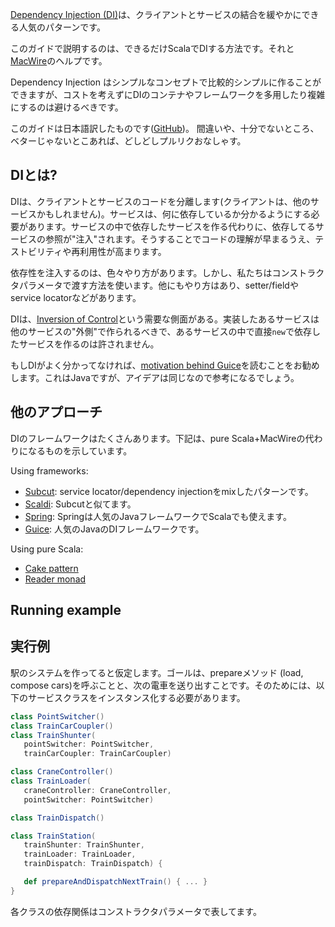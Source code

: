 [Dependency Injection (DI)](http://en.wikipedia.org/wiki/Dependency_injection)は、クライアントとサービスの結合を緩やかにできる人気のパターンです。

このガイドで説明するのは、できるだけScalaでDIする方法です。それと[MacWire](https://github.com/adamw/macwire)のヘルプです。

Dependency Injection はシンプルなコンセプトで比較的シンプルに作ることができますが、コストを考えずにDIのコンテナやフレームワークを多用したり複雑にするのは避けるべきです。

<p class="message">
  このガイドは日本語訳したものです(<a href="https://github.com/ryoppy/di-in-scala.github.io-sources">GitHub</a>)。
  間違いや、十分でないところ、ベターじゃないとこあれば、どしどしプルリクおなしゃす。
</p>

## DIとは?

DIは、クライアントとサービスのコードを分離します(クライアントは、他のサービスかもしれません)。サービスは、何に依存しているか分かるようにする必要があります。サービスの中で依存したサービスを作る代わりに、依存してるサービスの参照が"注入"されます。そうすることでコードの理解が早まるうえ、テストビリティや再利用性が高まります。

依存性を注入するのは、色々やり方があります。しかし、私たちはコンストラクタパラメータで渡す方法を使います。他にもやり方はあり、setter/fieldやservice locatorなどがあります。

DIは、[Inversion of Control](https://ja.wikipedia.org/wiki/%E5%88%B6%E5%BE%A1%E3%81%AE%E5%8F%8D%E8%BB%A2)という需要な側面がある。実装したあるサービスは他のサービスの"外側"で作られるべきで、あるサービスの中で直接`new`で依存したサービスを作るのは許されません。

もしDIがよく分かってなければ、[motivation behind Guice](https://github.com/google/guice/wiki/Motivation)を読むことをお勧めします。これはJavaですが、アイデアは同じなので参考になるでしょう。

## 他のアプローチ

DIのフレームワークはたくさんあります。下記は、pure Scala+MacWireの代わりになるものを示しています。

Using frameworks:

* [Subcut](https://github.com/dickwall/subcut): service locator/dependency injectionをmixしたパターンです。
* [Scaldi](http://scaldi.org/): Subcutと似てます。
* [Spring](http://spring.io/): Springは人気のJavaフレームワークでScalaでも使えます。
* [Guice](https://github.com/google/guice): 人気のJavaのDIフレームワークです。

Using pure Scala:

* [Cake pattern](http://jonasboner.com/2008/10/06/real-world-scala-dependency-injection-di/)
* [Reader monad](http://blog.originate.com/blog/2013/10/21/reader-monad-for-dependency-injection/)

## Running example

## 実行例

駅のシステムを作ってると仮定します。ゴールは、prepareメソッド (load, compose cars)を呼ぶことと、次の電車を送り出すことです。そのためには、以下のサービスクラスをインスタンス化する必要があります。

````scala
class PointSwitcher()
class TrainCarCoupler()
class TrainShunter(
   pointSwitcher: PointSwitcher, 
   trainCarCoupler: TrainCarCoupler)

class CraneController()
class TrainLoader(
   craneController: CraneController, 
   pointSwitcher: PointSwitcher)

class TrainDispatch()

class TrainStation(
   trainShunter: TrainShunter, 
   trainLoader: TrainLoader, 
   trainDispatch: TrainDispatch) {

   def prepareAndDispatchNextTrain() { ... }
}
````

各クラスの依存関係はコンストラクタパラメータで表してます。

